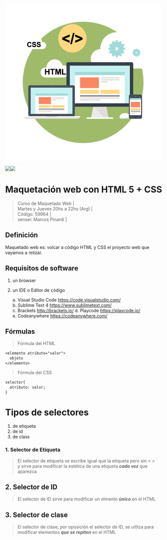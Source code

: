 <img src="extras/port.png">

<img src="https://img.shields.io/badge/HTML-F38454?style=for-the-badge&logo=html5&logoColor=white"><img src="https://img.shields.io/badge/CSS-1490fc?&style=for-the-badge&logo=css3&logoColor=white">

# Maquetación web con HTML 5 + CSS
> Curso de Maquetado Web |   
> Martes y Jueves 20hs a 22hs (Arg) |  
> Código: 59964 |  
> sensei: Marcos Pinardi |

## Definición

Maquetado web es: volcar a código HTML y CSS el proyecto web que vayamos a relizar.

## Requisitos de software

1. un browser
2. un IDE o Editor de código

   a. Visual Studio Code https://code.visualstudio.com/  
   b. Sublime Text 4 https://www.sublimetext.com/   
   c. Brackets http://brackets.io/
   d. Playcode https://playcode.io/  
   e. Codeanywhere https://codeanywhere.com/

## Fórmulas
> Fórmula del HTML    

    <elemento atributo="valor">    
      objeto   
    </elemento>

> Fórmula del CSS  
 
    selector{
      atributo: valor;
    } 

# Tipos de selectores
  1. de etiqueta  
  2. de id
  3. de class

### 1. Selector de Etiqueta
>El selector de etiqueta se escribe igual que la etiqueta pero sin < >  
> y sirve para modificar la estética de una etiqueta ***cada vez*** que aparezca

## 2. Selector de ID
> El selector de ID sirve para modificar un elmento ***único*** en el HTML

## 3. Selector de clase
> El selector de clase, por oposición el selector de ID, se uitliza para modificar elementos ***que se repiten*** en el HTML  
